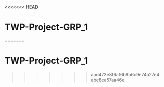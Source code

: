 <<<<<<< HEAD
# TWP-Project-GRP_1
=======
# TWP-Project-GRP_1
>>>>>>> aad473e8f6af6b9b6c9e74a27e4abe8ea57aa46e

